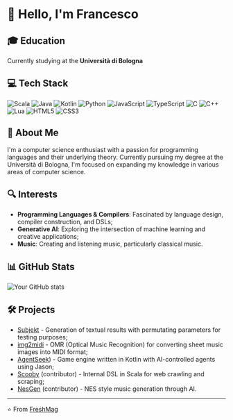 # 👋 Hello, I'm Francesco

## 🎓 Education
Currently studying at the **Università di Bologna**

## 💻 Tech Stack
![Scala](https://img.shields.io/badge/Scala-%23DC322F.svg?style=for-the-badge&logo=scala&logoColor=white)
![Java](https://img.shields.io/badge/Java-%23ED8B00.svg?style=for-the-badge&logo=openjdk&logoColor=white)
![Kotlin](https://img.shields.io/badge/Kotlin-%237F52FF.svg?style=for-the-badge&logo=kotlin&logoColor=white)
![Python](https://img.shields.io/badge/Python-3670A0?style=for-the-badge&logo=python&logoColor=ffdd54)
![JavaScript](https://img.shields.io/badge/JavaScript-%23323330.svg?style=for-the-badge&logo=javascript&logoColor=%23F7DF1E)
![TypeScript](https://img.shields.io/badge/TypeScript-%23007ACC.svg?style=for-the-badge&logo=typescript&logoColor=white)
![C](https://img.shields.io/badge/C-%2300599C.svg?style=for-the-badge&logo=c&logoColor=white)
![C++](https://img.shields.io/badge/C++-%2300599C.svg?style=for-the-badge&logo=c%2B%2B&logoColor=white)
![Lua](https://img.shields.io/badge/Lua-%232C2D72.svg?style=for-the-badge&logo=lua&logoColor=white)
![HTML5](https://img.shields.io/badge/HTML5-%23E34F26.svg?style=for-the-badge&logo=html5&logoColor=white)
![CSS3](https://img.shields.io/badge/CSS3-%231572B6.svg?style=for-the-badge&logo=css3&logoColor=white)

## 🚀 About Me
I'm a computer science enthusiast with a passion for programming languages and their underlying theory. Currently pursuing my degree at the Università di Bologna, I'm focused on expanding my knowledge in various areas of computer science.

## 🔍 Interests
- **Programming Languages & Compilers**: Fascinated by language design, compiler construction, and DSLs;
- **Generative AI**: Exploring the intersection of machine learning and creative applications;
- **Music**: Creating and listening music, particularly classical music.

## 📊 GitHub Stats
![Your GitHub stats](https://github-readme-stats.vercel.app/api?username=FreshMag&show_icons=true&theme=radical)

## 🛠️ Projects
- [Subjekt](https://github.com/mini-roostico/subjekt) - Generation of textual results with permutating parameters for testing purposes;
- [img2midi](https://github.com/FreshMag/omr-img2midi) - OMR (Optical Music Recognition) for converting sheet music images into MIDI format;
- [AgentSeek](https://github.com/FreshMag/AgentSeek)) - Game engine written in Kotlin with AI-controlled agents using Jason;
- [Scooby](https://github.com/roostico/scooby) (contributor) - Internal DSL in Scala for web crawling and scraping;
- [NesGen](https://github.com/roostico/NesGen) (contributor) - NES style music generation through AI.

<!-- ## 🌐 Connect With Me -->
<!-- [![LinkedIn](https://img.shields.io/badge/LinkedIn-%230077B5.svg?style=for-the-badge&logo=linkedin&logoColor=white)](https://linkedin.com/in/yourusername) -->
<!-- Add other social media as needed -->

---

⭐️ From [FreshMag](https://github.com/FreshMag)
